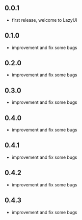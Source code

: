 ## 0.0.1

* first release, welcome to LazyUi

## 0.1.0

* improvement and fix some bugs

## 0.2.0

* improvement and fix some bugs

## 0.3.0

* improvement and fix some bugs

## 0.4.0

* improvement and fix some bugs

## 0.4.1

* improvement and fix some bugs

## 0.4.2

* improvement and fix some bugs

## 0.4.3

* improvement and fix some bugs
